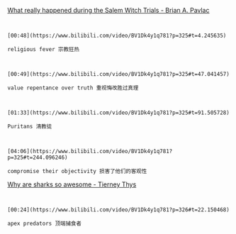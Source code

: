 [What really happened during the Salem Witch Trials - Brian A. Pavlac](https://www.bilibili.com/video/BV1Dk4y1q781?p=325)

```ad-note


[00:48](https://www.bilibili.com/video/BV1Dk4y1q781?p=325#t=4.245635)

religious fever 宗教狂热

```

```ad-note


[00:49](https://www.bilibili.com/video/BV1Dk4y1q781?p=325#t=47.041457)

value repentance over truth 重视悔改胜过真理

```

```ad-note


[01:33](https://www.bilibili.com/video/BV1Dk4y1q781?p=325#t=91.505728)

Puritans 清教徒

```

```ad-note


[04:06](https://www.bilibili.com/video/BV1Dk4y1q781?p=325#t=244.096246)

compromise their objectivity 损害了他们的客观性

```

[Why are sharks so awesome - Tierney Thys](https://www.bilibili.com/video/BV1Dk4y1q781?p=326)


```ad-note


[00:24](https://www.bilibili.com/video/BV1Dk4y1q781?p=326#t=22.150468)

apex predators 顶端捕食者

```
